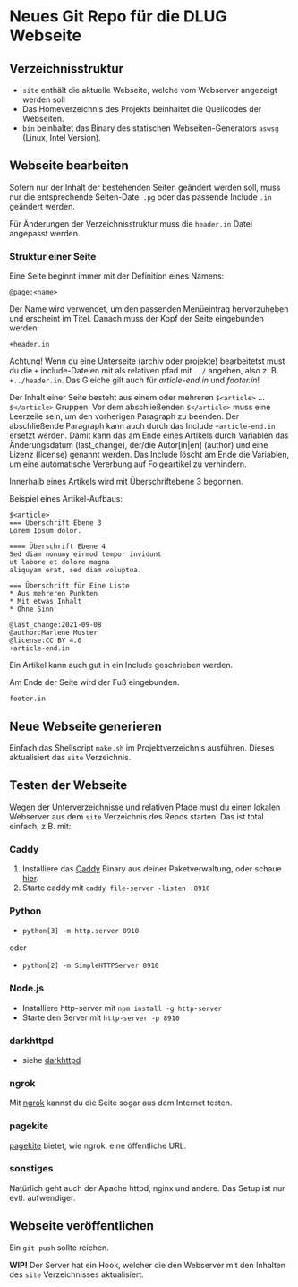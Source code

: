 # Neues Git Repo für die DLUG Webseite

## Verzeichnisstruktur

* `site` enthält die aktuelle Webseite, welche vom Webserver angezeigt werden soll
* Das Homeverzeichnis des Projekts beinhaltet die Quellcodes der Webseiten.
* `bin` beinhaltet das Binary des statischen Webseiten-Generators `aswsg` (Linux, Intel Version).

## Webseite bearbeiten

Sofern nur der Inhalt der bestehenden Seiten geändert werden soll,
muss nur die entsprechende Seiten-Datei `.pg` oder 
das passende Include `.in` geändert werden.

Für Änderungen der Verzeichnisstruktur muss die `header.in`
Datei angepasst werden.

### Struktur einer Seite

Eine Seite beginnt immer mit der Definition eines Namens:
```
@page:<name>
```
Der Name wird verwendet, um den passenden Menüeintrag 
hervorzuheben und erscheint im Titel.
Danach muss der Kopf der Seite eingebunden werden:
```
+header.in
```

Achtung! Wenn du eine Unterseite (archiv oder projekte)
bearbeitetst must du die `+` include-Dateien mit als
relativen pfad mit `../` angeben, also z. B. 
 `+../header.in`. 
Das Gleiche gilt auch für *article-end.in* und *footer.in*!

Der Inhalt einer Seite besteht aus einem oder 
mehreren `$<article>` ... `$</article>` Gruppen. 
Vor dem abschließenden `$</article>` muss eine Leerzeile sein, 
um den vorherigen Paragraph zu beenden.
Der abschließende Paragraph kann auch durch das Include `+article-end.in`
ersetzt werden. Damit kann das am Ende eines Artikels durch Variablen
das Änderungsdatum (last_change), der/die Autor[in|en] (author) 
und eine Lizenz (license) genannt werden. 
Das Include löscht am Ende die Variablen, um eine automatische 
Vererbung auf Folgeartikel zu verhindern.

Innerhalb eines Artikels wird mit Überschriftebene 3 begonnen.

Beispiel eines Artikel-Aufbaus:
```
$<article>
=== Überschrift Ebene 3 
Lorem Ipsum dolor.

==== Überschrift Ebene 4
Sed diam nonumy eirmod tempor invidunt
ut labore et dolore magna 
aliquyam erat, sed diam voluptua.

=== Überschrift für Eine Liste
* Aus mehreren Punkten
* Mit etwas Inhalt
* Ohne Sinn 

@last_change:2021-09-08
@author:Marlene Muster
@license:CC BY 4.0
+article-end.in
```

Ein Artikel kann auch gut in ein Include geschrieben werden.

Am Ende der Seite wird der Fuß eingebunden.
```
footer.in
```

## Neue Webseite generieren 

Einfach das Shellscript `make.sh` im Projektverzeichnis ausführen. 
Dieses aktualisiert das `site` Verzeichnis.

## Testen der Webseite

Wegen der Unterverzeichnisse und relativen Pfade must du einen lokalen
Webserver aus dem `site` Verzeichnis des Repos starten. 
Das ist total einfach, z.B. mit:

### Caddy

1. Installiere das [Caddy](https://caddyserver.com/v2) Binary aus deiner Paketverwaltung,
   oder schaue [hier](https://caddyserver.com/docs/install).
2. Starte caddy mit `caddy file-server -listen :8910`

### Python

* `python[3] -m http.server 8910`

oder

* `python[2] -m SimpleHTTPServer 8910`

### Node.js

* Installiere http-server mit `npm install -g http-server`
* Starte den Server mit `http-server -p 8910`

### darkhttpd

* siehe [darkhttpd](https://unix4lyfe.org/darkhttpd/)

### ngrok

Mit [ngrok](https://ngrok.com/) kannst du die Seite sogar aus dem Internet testen.

### pagekite

[pagekite](https://pagekite.net/) bietet, wie ngrok, eine öffentliche URL.  

### sonstiges

Natürlich geht auch der Apache httpd, nginx und andere.
Das Setup ist nur evtl. aufwendiger. 

## Webseite veröffentlichen

Ein `git push` sollte reichen.

**WIP!** Der Server hat ein Hook, welcher die den Webserver mit 
den Inhalten des `site` Verzeichnisses aktualisiert.
